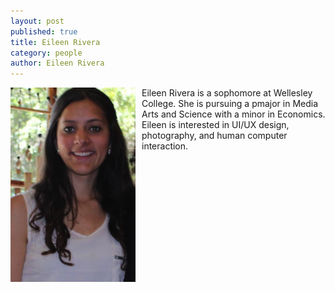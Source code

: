 ```yaml
---
layout: post
published: true
title: Eileen Rivera
category: people
author: Eileen Rivera
---
```


<style> img{width:200px; float:left; margin-right:10px;}</style>
![Photo of Eileen ](/assets/IMG_0886.jpg)



Eileen Rivera is a sophomore at Wellesley College. She is pursuing a pmajor in Media Arts and Science with a minor in Economics. Eileen is interested in UI/UX design, photography, and human computer interaction.


